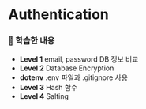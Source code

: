 # Authentication

### 💁 학습한 내용
* **Level 1** email, password DB 정보 비교     
* **Level 2** Database Encryption    
* **dotenv** .env 파일과 .gitignore 사용
* **Level 3** Hash 함수
* **Level 4** Salting
